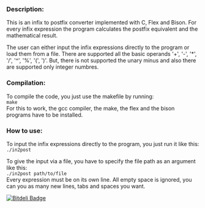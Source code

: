 <html>
<head>
	<meta http-equiv="Content-Type" content="text/html; charset=UTF-8">
</head>
<body>
<h3>Description:</h3>
<p>
This is an infix to postfix converter implemented with C, Flex and Bison. For every infix expression the program calculates the postfix equivalent and the mathematical result.
</p>

<p>
The user can either input the infix expressions directly to the program or load them from a file. There are supported all the basic operands &#39;+&#39;, &#39;-&#39;, &#39;*&#39;, &#39;/&#39;, &#39;^&#39;, &#39;%&#39;, &#39;(&#39;, &#39;)&#39;. But, there is not supported the unary minus and also there are supported only integer numbres.
</p>

<h3>Compilation:</h3>

<p>
To compile the code, you just use the makefile by running: <br>
<code>make</code><br>
For this to work, the gcc compiler, the make, the flex and the bison programs have to be installed. 
</p>

<h3>How to use:</h3>

<p>
To input the infix expressions directly to the program, you just run it like this: <br>
<code>./in2post</code><br>
</p>

<p>
To give the input via a file, you have to specify the file path as an argument like this: <br>
<code>./in2post path/to/file</code><br>
Every expression must be on its own line. All empty space is ignored, you can you as many new lines, tabs and spaces you want.
</p>

</body>
</html>


[![Bitdeli Badge](https://d2weczhvl823v0.cloudfront.net/magkopian/c-code-calculator/trend.png)](https://bitdeli.com/free "Bitdeli Badge")

